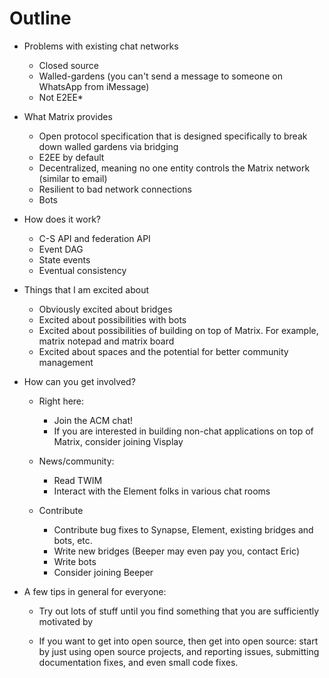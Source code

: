 # Outline

* Problems with existing chat networks

  * Closed source
  * Walled-gardens (you can't send a message to someone on WhatsApp from
    iMessage)
  * Not E2EE*

* What Matrix provides

  * Open protocol specification that is designed specifically to break down
    walled gardens via bridging
  * E2EE by default
  * Decentralized, meaning no one entity controls the Matrix network (similar to
    email)
  * Resilient to bad network connections
  * Bots

* How does it work?

  * C-S API and federation API
  * Event DAG
  * State events
  * Eventual consistency

* Things that I am excited about

  * Obviously excited about bridges
  * Excited about possibilities with bots
  * Excited about possibilities of building on top of Matrix. For example,
    matrix notepad and matrix board
  * Excited about spaces and the potential for better community management

* How can you get involved?

  * Right here:

      * Join the ACM chat!
      * If you are interested in building non-chat applications on top of
        Matrix, consider joining Visplay

  * News/community:

    * Read TWIM
    * Interact with the Element folks in various chat rooms

  * Contribute

    * Contribute bug fixes to Synapse, Element, existing bridges and bots, etc.
    * Write new bridges (Beeper may even pay you, contact Eric)
    * Write bots
    * Consider joining Beeper

* A few tips in general for everyone:

  * Try out lots of stuff until you find something that you are sufficiently
    motivated by

  * If you want to get into open source, then get into open source: start by
    just using open source projects, and reporting issues, submitting
    documentation fixes, and even small code fixes.
